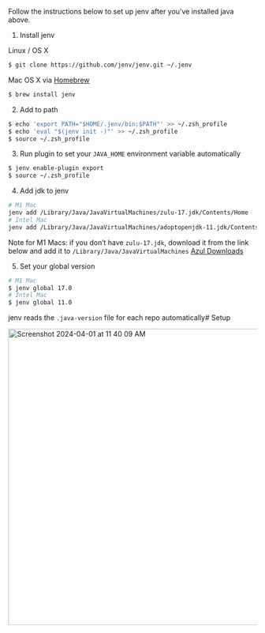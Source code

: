 Follow the instructions below to set up jenv after you’ve installed java above.

1. Install jenv

Linux / OS X
```bash
$ git clone https://github.com/jenv/jenv.git ~/.jenv
```

Mac OS X via [Homebrew](http://brew.sh/)
```bash
$ brew install jenv
```

2. Add to path

```bash
$ echo 'export PATH="$HOME/.jenv/bin:$PATH"' >> ~/.zsh_profile
$ echo 'eval "$(jenv init -)"' >> ~/.zsh_profile
$ source ~/.zsh_profile
```

3. Run plugin to set your `JAVA_HOME` environment variable automatically

```bash
$ jenv enable-plugin export
$ source ~/.zsh_profile
```

4. Add jdk to jenv

```bash
# M1 Mac
jenv add /Library/Java/JavaVirtualMachines/zulu-17.jdk/Contents/Home
# Intel Mac
jenv add /Library/Java/JavaVirtualMachines/adoptopenjdk-11.jdk/Contents/Home
```
Note for M1 Macs: if you don’t have `zulu-17.jdk`, download it from the link below and add it to `/Library/Java/JavaVirtualMachines`
[Azul Downloads](https://www.azul.com/downloads/?version=java-17-lts&os=macos&architecture=arm-64-bit&package=jdk#zulu)

5. Set your global version

```bash
# M1 Mac
$ jenv global 17.0
# Intel Mac
$ jenv global 11.0
```

jenv reads the `.java-version` file for each repo automatically# Setup


<img width="600" alt="Screenshot 2024-04-01 at 11 40 09 AM" src="https://github.com/ArturoKuang/Setup/assets/17709843/2d77737f-7b8e-4c50-b278-08f65efb9dcd">


